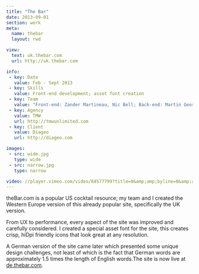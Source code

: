 ```yaml
---
title: "The Bar"
date: 2013-09-01
section: work
meta:
  name: thebar
  layout: rwd

view:
  text: uk.thebar.com
  url: http://uk.thebar.com

info:
 - key: Date
   value: Feb - Sept 2013
 - key: Skills
   value: Front-end development; asset font creation
 - key: Team
   value: "Front-end: Zander Martineau, Nic Bell; Back-end: Martin Georgiev & Matt Basson; Design: Simon Kinslow"
 - key: Agency
   value: TMW
   url: http://tmwunlimited.com
 - key: Client
   value: Diageo
   url: http://diageo.com

images:
 - src: wide.jpg
   type: wide
 - src: narrow.jpg
   type: narrow

video: //player.vimeo.com/video/84577799?title=0&amp;amp;byline=0&amp;amp;portrait=0
---
```

theBar.com is a popular US cocktail resource; my team and I created the Western Europe version of this already popular site, specifically the UK version.

From UX to performance, every aspect of the site was improved and carefully considered. I created a special asset font for the site, this creates crisp, hiDpi friendly icons that look great at any resolution.

A German version of the site came later which presented some unique design challenges, not least of which is the fact that German words are approximately 1.5 times the length of English words.The site is now live at [de.thebar.com](http://de.thebar.com).

